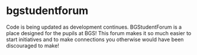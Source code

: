 # bgstudentforum
Code is being updated as development continues. BGStudentForum is a place designed for the pupils at BGS! This forum makes it so much easier to start initiatives and to make connections you otherwise would have been discouraged to make! 
